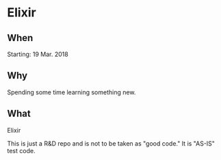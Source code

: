 # Elixir

## When
Starting: 19 Mar. 2018 

## Why
Spending some time learning something new.

## What
Elixir 

This is just a R&D repo and is not to be taken as "good code." It is "AS-IS" test code.

